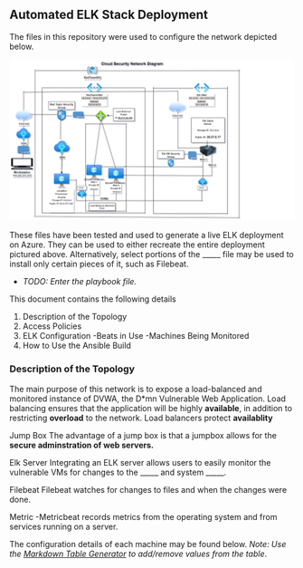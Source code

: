 ## Automated ELK Stack Deployment

The files in this repository were used to configure the network depicted below.

![Cloud Security Network Diagram](https://github.com/RayCyr/Project_1/blob/main/Project_1/Cloud_Security_Project/Cloud_Security_Network_Diagram/Cloud%20Sec%20Network%20Diagram.drawio.png)

These files have been tested and used to generate a live ELK deployment on Azure. They can be used to either recreate the entire deployment pictured above. Alternatively, select portions of the _____ file may be used to install only certain pieces of it, such as Filebeat.

  - _TODO: Enter the playbook file._

This document contains the following details
1. Description of the Topology
2. Access Policies
3. ELK Configuration
-Beats in Use
-Machines Being Monitored
4. How to Use the Ansible Build


### Description of the Topology

The main purpose of this network is to expose a load-balanced and monitored instance of DVWA, the D*mn Vulnerable Web Application.
Load balancing ensures that the application will be highly **available**, in addition to restricting **overload** to the network.
Load balancers protect **availablity** 

Jump Box
The advantage of a jump box is that a jumpbox allows for the **secure adminstration of web servers.**  

Elk Server
Integrating an ELK server allows users to easily monitor the vulnerable VMs for changes to the _____ and system _____.

Filebeat
Filebeat watches for changes to files and when the changes were done.

Metric
-Metricbeat records metrics from the operating system and from services running on a server.

The configuration details of each machine may be found below.
_Note: Use the [Markdown Table Generator](http://www.tablesgenerator.com/markdown_tables) to add/remove values from the table_.

